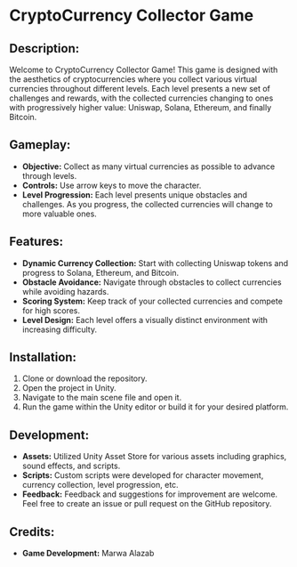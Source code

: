 # CryptoCurrency Collector Game

## Description:
Welcome to CryptoCurrency Collector Game! This game is designed with the aesthetics of cryptocurrencies where you collect various virtual currencies throughout different levels. Each level presents a new set of challenges and rewards, with the collected currencies changing to ones with progressively higher value: Uniswap, Solana, Ethereum, and finally Bitcoin.

## Gameplay:
- **Objective:** Collect as many virtual currencies as possible to advance through levels.
- **Controls:** Use arrow keys to move the character.
- **Level Progression:** Each level presents unique obstacles and challenges. As you progress, the collected currencies will change to more valuable ones.

## Features:
- **Dynamic Currency Collection:** Start with collecting Uniswap tokens and progress to Solana, Ethereum, and Bitcoin.
- **Obstacle Avoidance:** Navigate through obstacles to collect currencies while avoiding hazards.
- **Scoring System:** Keep track of your collected currencies and compete for high scores.
- **Level Design:** Each level offers a visually distinct environment with increasing difficulty.

## Installation:
1. Clone or download the repository.
2. Open the project in Unity.
3. Navigate to the main scene file and open it.
4. Run the game within the Unity editor or build it for your desired platform.

## Development:
- **Assets:** Utilized Unity Asset Store for various assets including graphics, sound effects, and scripts.
- **Scripts:** Custom scripts were developed for character movement, currency collection, level progression, etc.
- **Feedback:** Feedback and suggestions for improvement are welcome. Feel free to create an issue or pull request on the GitHub repository.

## Credits:
- **Game Development:** Marwa Alazab


